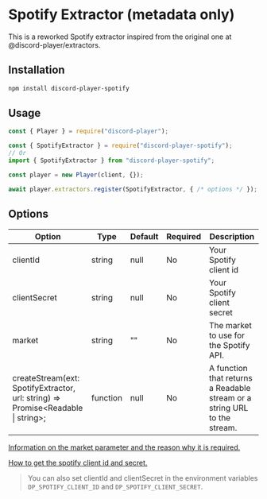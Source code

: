 # Spotify Extractor (metadata only)

This is a reworked Spotify extractor inspired from the original one at @discord-player/extractors.

## Installation

```bash
npm install discord-player-spotify
```

## Usage

```js
const { Player } = require("discord-player");

const { SpotifyExtractor } = require("discord-player-spotify");
// Or
import { SpotifyExtractor } from "discord-player-spotify";

const player = new Player(client, {});

await player.extractors.register(SpotifyExtractor, { /* options */ });
```

## Options

| Option | Type | Default | Required | Description |
| --- | --- | --- | --- | --- |
| clientId | string | null | No | Your Spotify client id |
| clientSecret | string | null | No | Your Spotify client secret |
| market | string | "" | No | The market to use for the Spotify API. |
| createStream(ext: SpotifyExtractor, url: string) => Promise<Readable \| string>; | function | null | No | A function that returns a Readable stream or a string URL to the stream. |

[Information on the market parameter and the reason why it is required.](https://developer.spotify.com/documentation/web-api/concepts/track-relinking)

[How to get the spotify client id and secret.](https://developer.spotify.com/documentation/web-api/concepts/apps)

> You can also set clientId and clientSecret in the environment variables `DP_SPOTIFY_CLIENT_ID` and `DP_SPOTIFY_CLIENT_SECRET`.